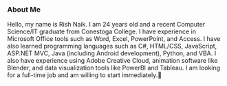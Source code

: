 ### About Me
Hello, my name is Rish Naik. I am 24 years old and a recent Computer Science/IT graduate from Conestoga College. I have experience in Microsoft Office tools such as Word, Excel, PowerPoint, and Access. I have also learned programming languages such as C#, HTML/CSS, JavaScript, ASP.NET MVC, Java (including Android development), Python, and VBA. I also have experience using Adobe Creative Cloud, animation software like Blender, and data visualization tools like PowerBI and Tableau. I am looking for a full-time job and am willing to start immediately.👋

<!--
**RishDog001/RishDog001** is a ✨ _special_ ✨ repository because its `README.md` (this file) appears on your GitHub profile.

Here are some ideas to get you started:

- 🔭 I’m currently working on ...
- 🌱 I’m currently learning ...
- 👯 I’m looking to collaborate on ...
- 🤔 I’m looking for help with ...
- 💬 Ask me about ...
- 📫 How to reach me: ...
- 😄 Pronouns: ...
- ⚡ Fun fact: ...
-->
